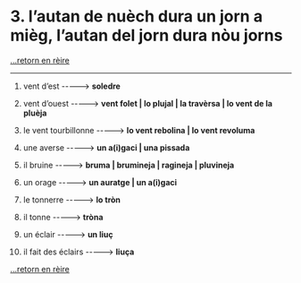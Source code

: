 # 3. l’autan de nuèch dura un jorn a mièg, l’autan del jorn dura nòu jorns

[...retorn en rèire](../sommaire.md)

---

1. vent d’est -----> **soledre**

2. vent d’ouest -----> **vent folet | lo plujal | la travèrsa | lo vent de la pluèja**

3. le vent tourbillonne -----> **lo vent rebolina | lo vent revoluma**

4. une averse -----> **un a(i)gaci | una pissada**

5. il bruine -----> **bruma | brumineja | ragineja | pluvineja**

6. un orage -----> **un auratge | un a(i)gaci**

7. le tonnerre -----> **lo tròn**

8. il tonne -----> **tròna**

9. un éclair -----> **un liuç**

10. il fait des éclairs -----> **liuça**

[...retorn en rèire](../sommaire.md)
